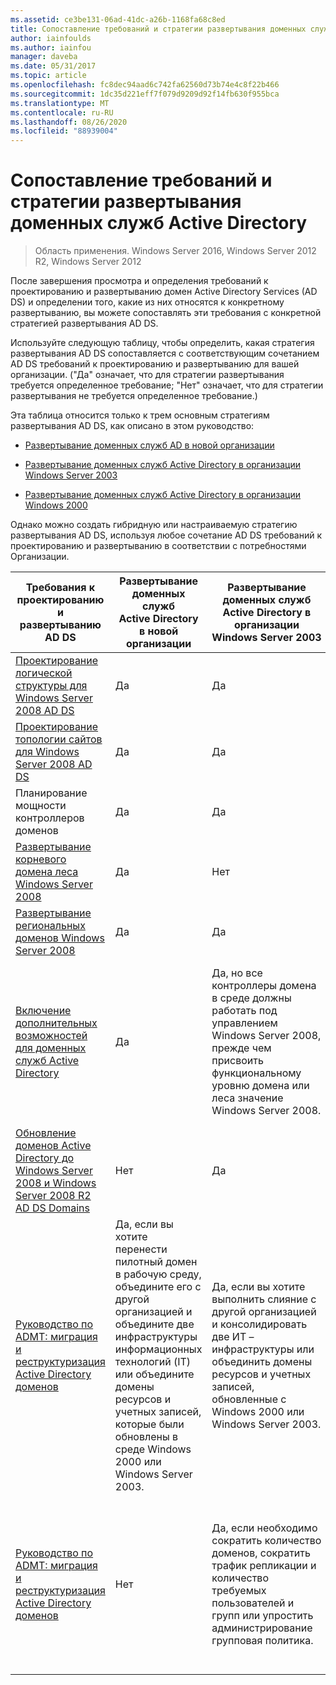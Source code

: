 ```yaml
---
ms.assetid: ce3be131-06ad-41dc-a26b-1168fa68c8ed
title: Сопоставление требований и стратегии развертывания доменных служб Active Directory
author: iainfoulds
ms.author: iainfou
manager: daveba
ms.date: 05/31/2017
ms.topic: article
ms.openlocfilehash: fc8dec94aad6c742fa62560d73b74e4c8f22b466
ms.sourcegitcommit: 1dc35d221eff7f079d9209d92f14fb630f955bca
ms.translationtype: MT
ms.contentlocale: ru-RU
ms.lasthandoff: 08/26/2020
ms.locfileid: "88939004"
---
```

# <a name="mapping-your-requirements-to-an-ad-ds-deployment-strategy"></a>Сопоставление требований и стратегии развертывания доменных служб Active Directory

> Область применения. Windows Server 2016, Windows Server 2012 R2, Windows Server 2012

После завершения просмотра и определения требований к проектированию и развертыванию домен Active Directory Services (AD DS) и определении того, какие из них относятся к конкретному развертыванию, вы можете сопоставлять эти требования с конкретной стратегией развертывания AD DS.

Используйте следующую таблицу, чтобы определить, какая стратегия развертывания AD DS сопоставляется с соответствующим сочетанием AD DS требований к проектированию и развертыванию для вашей организации. ("Да" означает, что для стратегии развертывания требуется определенное требование; "Нет" означает, что для стратегии развертывания не требуется определенное требование.)

Эта таблица относится только к трем основным стратегиям развертывания AD DS, как описано в этом руководство:

-   [Развертывание доменных служб AD в новой организации](../../ad-ds/plan/Deploying-AD-DS-in-a-New-Organization.md)

-   [Развертывание доменных служб Active Directory в организации Windows Server 2003](../../ad-ds/plan/Deploying-AD-DS-in-a-Windows-Server-2003-Organization.md)

-   [Развертывание доменных служб Active Directory в организации Windows 2000](../../ad-ds/plan/Deploying-AD-DS-in-a-Windows-2000-Organization.md)

Однако можно создать гибридную или настраиваемую стратегию развертывания AD DS, используя любое сочетание AD DS требований к проектированию и развертыванию в соответствии с потребностями Организации.

| Требования к проектированию и развертыванию AD DS | Развертывание доменных служб Active Directory в новой организации | Развертывание доменных служб Active Directory в организации Windows Server 2003 | Развертывание доменных служб Active Directory в организации Windows 2000 |
| ---------------------------------------- | ------------------------------------- | ----------------------------------------------------- |----------------------------------------------- |
| [Проектирование логической структуры для Windows Server 2008 AD DS](/previous-versions/windows/it-pro/windows-server-2008-r2-and-2008/cc770806(v=ws.10)) | Да | Да | Да |
| [Проектирование топологии сайтов для Windows Server 2008 AD DS](Designing-the-Site-Topology.md) | Да | Да | Да |
| Планирование мощности контроллеров доменов | Да | Да | Да |
| [Развертывание корневого домена леса Windows Server 2008](/previous-versions/windows/it-pro/windows-server-2008-r2-and-2008/cc731174(v=ws.10)) | Да | Нет | Нет |
| [Развертывание региональных доменов Windows Server 2008](/previous-versions/windows/it-pro/windows-server-2008-r2-and-2008/cc755118(v=ws.10)) | Да | Да | Да |
| [Включение дополнительных возможностей для доменных служб Active Directory](../../ad-ds/plan/Enabling-Advanced-Features-for-AD-DS.md) | Да |Да, но все контроллеры домена в среде должны работать под управлением Windows Server 2008, прежде чем присвоить функциональному уровню домена или леса значение Windows Server 2008. | Да, но все контроллеры домена в среде должны работать под управлением Windows Server 2008, прежде чем присвоить функциональному уровню домена или леса значение Windows Server 2008. |
| [Обновление доменов Active Directory до Windows Server 2008 и Windows Server 2008 R2 AD DS Domains](/previous-versions/windows/it-pro/windows-server-2008-r2-and-2008/cc731188(v=ws.10)) | Нет | Да | Да |
| [Руководство по ADMT: миграция и реструктуризация Active Directory доменов](/previous-versions/windows/it-pro/windows-server-2008-r2-and-2008/cc974332(v=ws.10)) | Да, если вы хотите перенести пилотный домен в рабочую среду, объедините его с другой организацией и объедините две инфраструктуры информационных технологий (IT) или объедините домены ресурсов и учетных записей, которые были обновлены в среде Windows 2000 или Windows Server 2003. | Да, если вы хотите выполнить слияние с другой организацией и консолидировать две ИТ – инфраструктуры или объединить домены ресурсов и учетных записей, обновленные с Windows 2000 или Windows Server 2003. | Да, если вы хотите выполнить слияние с другой организацией и консолидировать две ИТ – инфраструктуры или объединить домены ресурсов и учетных записей, обновленные с Windows 2000 или Windows Server 2003. |
| [Руководство по ADMT: миграция и реструктуризация Active Directory доменов](/previous-versions/windows/it-pro/windows-server-2008-r2-and-2008/cc974332(v=ws.10)) | Нет | Да, если необходимо сократить количество доменов, сократить трафик репликации и количество требуемых пользователей и групп или упростить администрирование групповая политика. | Да, если необходимо сократить количество доменов, сократить трафик репликации и количество требуемых пользователей и групп или упростить администрирование групповая политика. |
